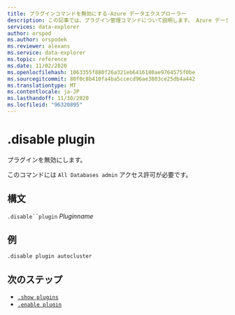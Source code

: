 ```yaml
---
title: プラグインコマンドを無効にする-Azure データエクスプローラー
description: この記事では、プラグイン管理コマンドについて説明します。 Azure データエクスプローラーでプラグインを無効にします。
services: data-explorer
author: orspod
ms.author: orspodek
ms.reviewer: alexans
ms.service: data-explorer
ms.topic: reference
ms.date: 11/02/2020
ms.openlocfilehash: 1063355f880f26a321eb6416180ae9764575f0be
ms.sourcegitcommit: 80f0c8b410fa4ba5ccecd96ae3803ce25db4a442
ms.translationtype: MT
ms.contentlocale: ja-JP
ms.lasthandoff: 11/30/2020
ms.locfileid: "96320895"
---
```

# <a name="disable-plugin"></a>.disable plugin

プラグインを無効にします。

このコマンドには `All Databases admin` アクセス許可が必要です。

## <a name="syntax"></a>構文

`.disable``plugin` *Pluginname*

## <a name="example"></a>例
 
<!-- csl -->
```kusto
.disable plugin autocluster
``` 

## <a name="next-steps"></a>次のステップ

* [`.show plugins`](show-plugins.md)
* [`.enable plugin`](enable-plugin.md)

